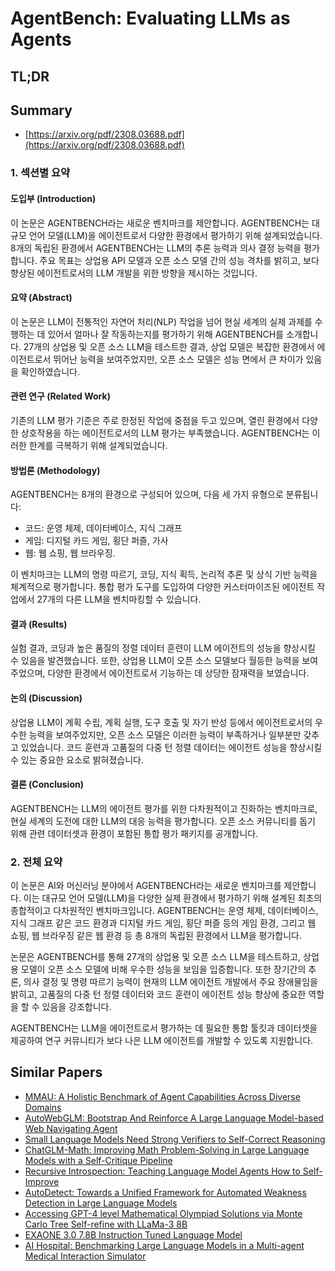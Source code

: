 # AgentBench: Evaluating LLMs as Agents
## TL;DR
## Summary
- [https://arxiv.org/pdf/2308.03688.pdf](https://arxiv.org/pdf/2308.03688.pdf)

### 1. 섹션별 요약

#### 도입부 (Introduction)
이 논문은 AGENTBENCH라는 새로운 벤치마크를 제안합니다. AGENTBENCH는 대규모 언어 모델(LLM)을 에이전트로서 다양한 환경에서 평가하기 위해 설계되었습니다. 8개의 독립된 환경에서 AGENTBENCH는 LLM의 추론 능력과 의사 결정 능력을 평가합니다. 주요 목표는 상업용 API 모델과 오픈 소스 모델 간의 성능 격차를 밝히고, 보다 향상된 에이전트로서의 LLM 개발을 위한 방향을 제시하는 것입니다.

#### 요약 (Abstract)
이 논문은 LLM이 전통적인 자연어 처리(NLP) 작업을 넘어 현실 세계의 실제 과제를 수행하는 데 있어서 얼마나 잘 작동하는지를 평가하기 위해 AGENTBENCH를 소개합니다. 27개의 상업용 및 오픈 소스 LLM을 테스트한 결과, 상업 모델은 복잡한 환경에서 에이전트로서 뛰어난 능력을 보여주었지만, 오픈 소스 모델은 성능 면에서 큰 차이가 있음을 확인하였습니다.

#### 관련 연구 (Related Work)
기존의 LLM 평가 기준은 주로 한정된 작업에 중점을 두고 있으며, 열린 환경에서 다양한 상호작용을 하는 에이전트로서의 LLM 평가는 부족했습니다. AGENTBENCH는 이러한 한계를 극복하기 위해 설계되었습니다.

#### 방법론 (Methodology)
AGENTBENCH는 8개의 환경으로 구성되어 있으며, 다음 세 가지 유형으로 분류됩니다:
- 코드: 운영 체제, 데이터베이스, 지식 그래프
- 게임: 디지털 카드 게임, 횡단 퍼즐, 가사
- 웹: 웹 쇼핑, 웹 브라우징.

이 벤치마크는 LLM의 명령 따르기, 코딩, 지식 획득, 논리적 추론 및 상식 기반 능력을 체계적으로 평가합니다. 통합 평가 도구를 도입하여 다양한 커스터마이즈된 에이전트 작업에서 27개의 다른 LLM을 벤치마킹할 수 있습니다.

#### 결과 (Results)
실험 결과, 코딩과 높은 품질의 정렬 데이터 훈련이 LLM 에이전트의 성능을 향상시킬 수 있음을 발견했습니다. 또한, 상업용 LLM이 오픈 소스 모델보다 월등한 능력을 보여주었으며, 다양한 환경에서 에이전트로서 기능하는 데 상당한 잠재력을 보였습니다.

#### 논의 (Discussion)
상업용 LLM이 계획 수립, 계획 실행, 도구 호출 및 자기 반성 등에서 에이전트로서의 우수한 능력을 보여주었지만, 오픈 소스 모델은 이러한 능력이 부족하거나 일부분만 갖추고 있었습니다. 코드 훈련과 고품질의 다중 턴 정렬 데이터는 에이전트 성능을 향상시킬 수 있는 중요한 요소로 밝혀졌습니다.

#### 결론 (Conclusion)
AGENTBENCH는 LLM의 에이전트 평가를 위한 다차원적이고 진화하는 벤치마크로, 현실 세계의 도전에 대한 LLM의 대응 능력을 평가합니다. 오픈 소스 커뮤니티를 돕기 위해 관련 데이터셋과 환경이 포함된 통합 평가 패키지를 공개합니다.

### 2. 전체 요약
이 논문은 AI와 머신러닝 분야에서 AGENTBENCH라는 새로운 벤치마크를 제안합니다. 이는 대규모 언어 모델(LLM)을 다양한 실제 환경에서 평가하기 위해 설계된 최초의 종합적이고 다차원적인 벤치마크입니다. AGENTBENCH는 운영 체제, 데이터베이스, 지식 그래프 같은 코드 환경과 디지털 카드 게임, 횡단 퍼즐 등의 게임 환경, 그리고 웹 쇼핑, 웹 브라우징 같은 웹 환경 등 총 8개의 독립된 환경에서 LLM을 평가합니다.

논문은 AGENTBENCH를 통해 27개의 상업용 및 오픈 소스 LLM을 테스트하고, 상업용 모델이 오픈 소스 모델에 비해 우수한 성능을 보임을 입증합니다. 또한 장기간의 추론, 의사 결정 및 명령 따르기 능력이 현재의 LLM 에이전트 개발에서 주요 장애물임을 밝히고, 고품질의 다중 턴 정렬 데이터와 코드 훈련이 에이전트 성능 향상에 중요한 역할을 할 수 있음을 강조합니다. 

AGENTBENCH는 LLM을 에이전트로서 평가하는 데 필요한 통합 툴킷과 데이터셋을 제공하여 연구 커뮤니티가 보다 나은 LLM 에이전트를 개발할 수 있도록 지원합니다.

## Similar Papers
- [MMAU: A Holistic Benchmark of Agent Capabilities Across Diverse Domains](2407.18961.md)
- [AutoWebGLM: Bootstrap And Reinforce A Large Language Model-based Web Navigating Agent](2404.03648.md)
- [Small Language Models Need Strong Verifiers to Self-Correct Reasoning](2404.17140.md)
- [ChatGLM-Math: Improving Math Problem-Solving in Large Language Models with a Self-Critique Pipeline](2404.02893.md)
- [Recursive Introspection: Teaching Language Model Agents How to Self-Improve](2407.18219.md)
- [AutoDetect: Towards a Unified Framework for Automated Weakness Detection in Large Language Models](2406.16714.md)
- [Accessing GPT-4 level Mathematical Olympiad Solutions via Monte Carlo Tree Self-refine with LLaMa-3 8B](2406.07394.md)
- [EXAONE 3.0 7.8B Instruction Tuned Language Model](2408.03541.md)
- [AI Hospital: Benchmarking Large Language Models in a Multi-agent Medical Interaction Simulator](2402.09742.md)
